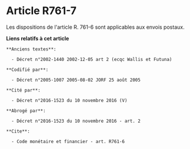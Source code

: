 # Article R761-7

Les dispositions de l'article R. 761-6 sont applicables aux envois postaux.

**Liens relatifs à cet article**

	**Anciens textes**:

	  - Décret n°2002-1440 2002-12-05 art 2 (ecqc Wallis et Futuna)

	**Codifié par**:

	  - Décret n°2005-1007 2005-08-02 JORF 25 août 2005

	**Cité par**:

	  - Décret n°2016-1523 du 10 novembre 2016 (V)

	**Abrogé par**:

	  - Décret n°2016-1523 du 10 novembre 2016 - art. 2

	**Cite**:

	  - Code monétaire et financier - art. R761-6
